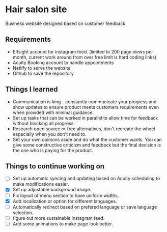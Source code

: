 # Hair salon site

Business website designed based on customer feedback

## Requirements

* Elfsight account for instagram feed. (limited to 200 page views per month, current work around from over free limit is hard coding links)
* Acuity Booking account to handle appointments
* Netlify to serve the website
* Github to save the repository

## Things I learned

* Communication is king - constantly communicate your progress and show updates to ensure product meets customers requirements even when provided with minimal guidance.
* Set up tasks that can be worked in parallel to allow time for feedback without blocking all progress.
* Research open source or free alternatives, don't recreate the wheel especially when you don't need to.
* Set your own opinions aside and do what the customer wants. You can give some constructive criticizm and feedback but the final decision is the one who is paying for the product.

## Things to continue working on

- [ ] Set up automatic syncing and updating based on Acuity scheduling to make modifications easier.
- [x] Set up adjustable background image.
- [ ] Fix layout of menu section to have uniform widths.
- [x] Add localization or option for different languages.
- [ ] Automatically redirect based on prefered language or save language selection.
- [ ] figure out more sustainable instagram feed.
- [ ] Add some animations to make page look better.
